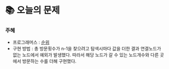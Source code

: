  # 📚 오늘의 문제

### 주혜
- 프로그래머스 : [순위](https://school.programmers.co.kr/learn/courses/30/lessons/49191)
- 구현 방법 : 총 방문횟수가 n-1을 찾으려고 탐색시마다 값을 더한 결과 연결노드가 없는 노드에서 예외가 발생했다.
              따라서 해당 노드가 갈 수 있는 노드개수와 다른 곳에서 방문하는 수를 더해 구현했다.

